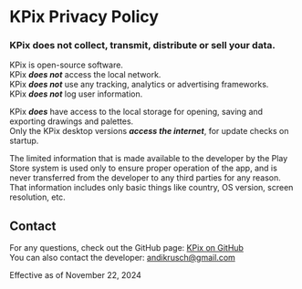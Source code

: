 # KPix Privacy Policy

### KPix does not collect, transmit, distribute or sell your data.

KPix is open-source software.\
KPix ***does not*** access the local network.\
KPix ***does not*** use any tracking, analytics or advertising frameworks.\
KPix ***does not*** log user information.

KPix ***does*** have access to the local storage for opening, saving and exporting drawings and palettes.\
Only the KPix desktop versions ***access the internet***, for update checks on startup. 

The limited information that is made available to the developer by the Play Store system is used only to ensure proper operation of the app, and is never transferred from the developer to any third parties for any reason. That information includes only basic things like country, OS version, screen resolution, etc.

## Contact
For any questions, check out the GitHub page: [KPix on GitHub](https://github.com/krush62/KPix)\
You can also contact the developer: andikrusch@gmail.com

Effective as of November 22, 2024